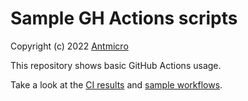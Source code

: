 # Sample GH Actions scripts

Copyright (c) 2022 [Antmicro](https://www.antmicro.com)

This repository shows basic GitHub Actions usage.

Take a look at the [CI results](https://github.com/antmicro/ghactions-demo/actions) and [sample workflows](https://github.com/antmicro/ghactions-demo/tree/main/.github/workflows).
